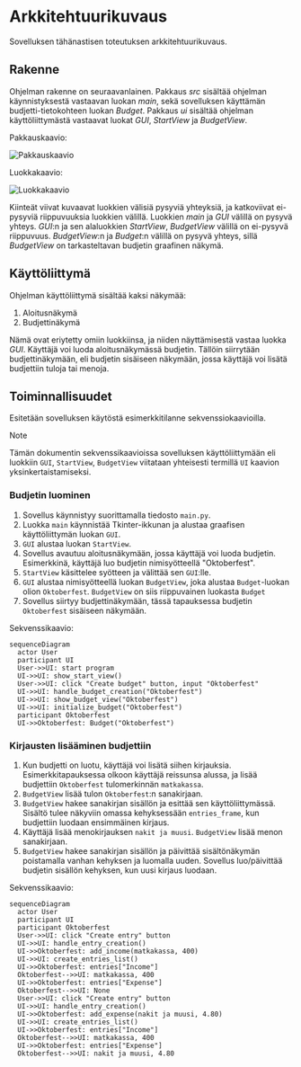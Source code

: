 # Arkkitehtuurikuvaus

Sovelluksen tähänastisen toteutuksen arkkitehtuurikuvaus.

## Rakenne

Ohjelman rakenne on seuraavanlainen. Pakkaus *src* sisältää ohjelman käynnistyksestä vastaavan luokan *main*, sekä sovelluksen käyttämän budjetti-tietokohteen luokan *Budget*. Pakkaus *ui* sisältää ohjelman käyttöliittymästä vastaavat luokat *GUI*, *StartView* ja *BudgetView*.

Pakkauskaavio:

![Pakkauskaavio](https://github.com/kuosaton/ot-harjoitustyo/assets/120479105/f9283cae-ff1d-4f20-94cf-04d6c7e650b3)

Luokkakaavio:

![Luokkakaavio](https://github.com/kuosaton/ot-harjoitustyo/assets/120479105/f40f41e8-92c5-43dc-9d8b-15793d4f5a50)

Kiinteät viivat kuvaavat luokkien välisiä pysyviä yhteyksiä, ja katkoviivat ei-pysyviä riippuvuuksia luokkien välillä. Luokkien *main* ja *GUI* välillä on pysyvä yhteys. *GUI*:n ja sen alaluokkien *StartView*, *BudgetView* välillä on ei-pysyvä riippuvuus. *BudgetView*:n ja *Budget*:n välillä on pysyvä yhteys, sillä *BudgetView* on tarkasteltavan budjetin graafinen näkymä.

## Käyttöliittymä

Ohjelman käyttöliittymä sisältää kaksi näkymää:
1. Aloitusnäkymä
2. Budjettinäkymä

Nämä ovat eriytetty omiin luokkiinsa, ja niiden näyttämisestä vastaa luokka *GUI*. Käyttäjä voi luoda aloitusnäkymässä budjetin. Tällöin siirrytään budjettinäkymään, eli budjetin sisäiseen näkymään, jossa käyttäjä voi lisätä budjettiin tuloja tai menoja.

## Toiminnallisuudet

Esitetään sovelluksen käytöstä esimerkkitilanne sekvenssiokaavioilla. 

> [!NOTE]
> Tämän dokumentin sekvenssikaavioissa sovelluksen käyttöliittymään eli luokkiin `GUI`, `StartView`, `BudgetView` viitataan yhteisesti termillä `UI` kaavion yksinkertaistamiseksi.

### Budjetin luominen

1. Sovellus käynnistyy suorittamalla tiedosto `main.py`.
2. Luokka `main` käynnistää Tkinter-ikkunan ja alustaa graafisen käyttöliittymän luokan `GUI`.
3. `GUI` alustaa luokan `StartView`.
4. Sovellus avautuu aloitusnäkymään, jossa käyttäjä voi luoda budjetin. Esimerkkinä, käyttäjä luo budjetin nimisyötteellä "Oktoberfest".
5. `StartView` käsittelee syötteen ja välittää sen `GUI`:lle.
6. `GUI` alustaa nimisyötteellä luokan `BudgetView`, joka alustaa `Budget`-luokan olion `Oktoberfest`. `BudgetView` on siis riippuvainen luokasta `Budget`
8. Sovellus siirtyy budjettinäkymään, tässä tapauksessa budjetin `Oktoberfest` sisäiseen näkymään.


Sekvenssikaavio:

```mermaid
sequenceDiagram
  actor User
  participant UI
  User->>UI: start program
  UI->>UI: show_start_view()
  User->>UI: click "Create budget" button, input "Oktoberfest"
  UI->>UI: handle_budget_creation("Oktoberfest")
  UI->>UI: show_budget_view("Oktoberfest")
  UI->>UI: initialize_budget("Oktoberfest")
  participant Oktoberfest
  UI->>Oktoberfest: Budget("Oktoberfest")
```

### Kirjausten lisääminen budjettiin
1. Kun budjetti on luotu, käyttäjä voi lisätä siihen kirjauksia. Esimerkkitapauksessa olkoon käyttäjä reissunsa alussa, ja lisää budjettiin `Oktoberfest` tulomerkinnän `matkakassa`.
2. `BudgetView` lisää tulon `Oktoberfest`:n sanakirjaan.
3. `BudgetView` hakee sanakirjan sisällön ja esittää sen käyttöliittymässä. Sisältö tulee näkyviin omassa kehyksessään `entries_frame`, kun budjettiin luodaan ensimmäinen kirjaus.
4. Käyttäjä lisää menokirjauksen `nakit ja muusi`. `BudgetView` lisää menon sanakirjaan.
5. `BudgetView` hakee sanakirjan sisällön ja päivittää sisältönäkymän poistamalla vanhan kehyksen ja luomalla uuden. Sovellus luo/päivittää budjetin sisällön kehyksen, kun uusi kirjaus luodaan.

Sekvenssikaavio:

```mermaid
sequenceDiagram
  actor User
  participant UI
  participant Oktoberfest
  User->>UI: click "Create entry" button
  UI->>UI: handle_entry_creation()
  UI->>Oktoberfest: add_income(matkakassa, 400)
  UI->>UI: create_entries_list()
  UI->>Oktoberfest: entries["Income"]
  Oktoberfest-->>UI: matkakassa, 400
  UI->>Oktoberfest: entries["Expense"]
  Oktoberfest-->>UI: None
  User->>UI: click "Create entry" button
  UI->>UI: handle_entry_creation()
  UI->>Oktoberfest: add_expense(nakit ja muusi, 4.80)
  UI->>UI: create_entries_list()
  UI->>Oktoberfest: entries["Income"]
  Oktoberfest-->>UI: matkakassa, 400
  UI->>Oktoberfest: entries["Expense"]
  Oktoberfest-->>UI: nakit ja muusi, 4.80
```

